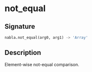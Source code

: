 # not_equal

## Signature

```python
nabla.not_equal(arg0, arg1) -> 'Array'
```

## Description

Element-wise not-equal comparison.

